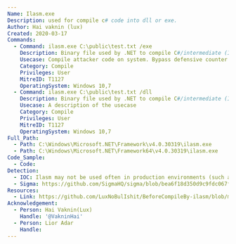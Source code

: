 ```yaml
---
Name: Ilasm.exe
Description: used for compile c# code into dll or exe.
Author: Hai vaknin (lux)
Created: 2020-03-17
Commands:
  - Command: ilasm.exe C:\public\test.txt /exe
    Description: Binary file used by .NET to compile C#/intermediate (IL) code to .exe
    Usecase: Compile attacker code on system. Bypass defensive counter measures.
    Category: Compile
    Privileges: User
    MitreID: T1127
    OperatingSystem: Windows 10,7
  - Command: ilasm.exe C:\public\test.txt /dll
    Description: Binary file used by .NET to compile C#/intermediate (IL) code to dll
    Usecase: A description of the usecase
    Category: Compile
    Privileges: User
    MitreID: T1127
    OperatingSystem: Windows 10,7
Full_Path:
  - Path: C:\Windows\Microsoft.NET\Framework\v4.0.30319\ilasm.exe
  - Path: C:\Windows\Microsoft.NET\Framework64\v4.0.30319\ilasm.exe
Code_Sample:
  - Code:
Detection:
  - IOC: Ilasm may not be used often in production environments (such as on endpoints)
  - Sigma: https://github.com/SigmaHQ/sigma/blob/bea6f18d350d9c9fdc067f93dde0e9b11cc22dc2/rules/windows/process_creation/proc_creation_win_lolbin_ilasm.yml
Resources:
  - Link: https://github.com/LuxNoBulIshit/BeforeCompileBy-ilasm/blob/master/hello_world.txt
Acknowledgement:
  - Person: Hai Vaknin(Lux)
    Handle: '@VakninHai'
  - Person: Lior Adar
    Handle:
---
```

